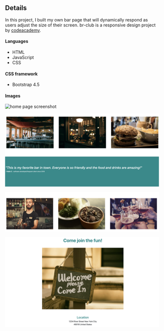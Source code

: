 ## Details

In this project, I built my own bar page that will dynamically respond as users adjust the size of their screen.
br-club is a responsive design project by [codeacademy](https://www.codecademy.com/).

#### Languages
 * HTML
 * JavaScript
 * CSS

 #### CSS framework
 * Bootstrap 4.5

#### Images
![home page screenshot](./images/page1.png)

![home page items](./images/page2.png)

![home page items](./images/page3.png)

![home page items](./images/page4.png)


